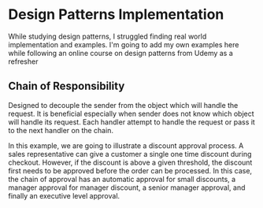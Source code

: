 # Design Patterns Implementation
While studying design patterns, I struggled finding real world implementation and examples. I'm going to add my own examples here while following an online course on design patterns from Udemy as a refresher

## Chain of Responsibility
Designed to decouple the sender from the object which will handle  the request. It is beneficial 
especially when sender does not know which object will handle its request. Each handler attempt
to handle the request or pass it to the next handler on the chain.

In this example, we are going to illustrate a discount approval process. A sales representative can give a customer a single
one time discount during checkout. However, if the discount is above a given threshold, the discount first needs to be approved
before the order can be processed. In this case, the chain of approval has an automatic approval for small discounts, a manager
 approval for manager discount, a senior manager approval, and finally an executive level approval.
